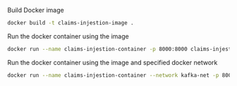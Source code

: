 Build Docker image
```sh
docker build -t claims-injestion-image .
```

Run the docker container using the image
```sh
docker run --name claims-injestion-container -p 8000:8000 claims-injestion-image
```

Run the docker container using the image and specified docker network
```sh
docker run --name claims-injestion-container --network kafka-net -p 8000:8000 claims-injestion-image
```